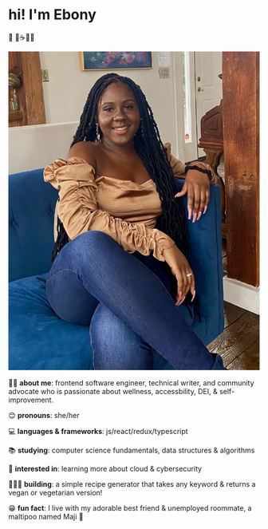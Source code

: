 
# **hi! I'm Ebony** 
🤎 🌱☕👋🏿

![photo of Ebony smiling while sitting down on a blue chair wearing blue jeans and a golden-colored shirt](IMG_5569.jpg)


💅🏿 **about me**: frontend software engineer, technical writer, and community advocate who is passionate about wellness, accessbility, DEI, & self-improvement.

😊 **pronouns**: she/her

💻 **languages & frameworks**: js/react/redux/typescript

📚 **studying**: computer science fundamentals, data structures & algorithms

💭 **interested in**: learning more about cloud & cybersecurity

👩🏿‍💻 **building**: a simple recipe generator that takes any keyword & returns a vegan or vegetarian version! 

😁 **fun fact**: I live with my adorable best friend & unemployed roommate, a maltipoo named Maji 🐶
